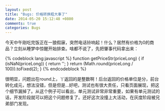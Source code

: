 ```yaml
---
layout: post
title: "Bugs: 价格转换粗大事了"
date: 2014-05-20 15:12:48 +0800
comments: true
categories: Bugs
---
```


今天中午刚吃完饭正在一狼假寐，突然电话铃响起！什么？居然有价格为0的商品？立刻从睡梦中惊醒开始排查。啥都不说了，先把肇事代码拿出来：

{% codeblock lang:javascript %}
function getPriceStr(priceLong) {
  if (isNaN(priceLong)) {
    return '';
  }
  return (Math.round(priceLong / 100)).toFixed(2);
}
{% endcodeblock %}

很明显，问题出在round上，丫返回的是整数啊！后台返回的价格单位是分，前台转化成元，想法没错，但是但是...好吧，测试也有很大责任，只看页面展现，把这个细节漏掉了。从这个例子可以看出，单元测试非常非常重要，如果有单元测试的话，开发阶段就可以把这个问题修复了。还好这次没撞上大活动，在灰度阶段被兄弟部门发现。
